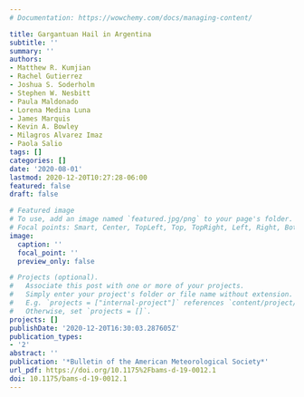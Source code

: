 ```yaml
---
# Documentation: https://wowchemy.com/docs/managing-content/

title: Gargantuan Hail in Argentina
subtitle: ''
summary: ''
authors:
- Matthew R. Kumjian
- Rachel Gutierrez
- Joshua S. Soderholm
- Stephen W. Nesbitt
- Paula Maldonado
- Lorena Medina Luna
- James Marquis
- Kevin A. Bowley
- Milagros Alvarez Imaz
- Paola Salio
tags: []
categories: []
date: '2020-08-01'
lastmod: 2020-12-20T10:27:28-06:00
featured: false
draft: false

# Featured image
# To use, add an image named `featured.jpg/png` to your page's folder.
# Focal points: Smart, Center, TopLeft, Top, TopRight, Left, Right, BottomLeft, Bottom, BottomRight.
image:
  caption: ''
  focal_point: ''
  preview_only: false

# Projects (optional).
#   Associate this post with one or more of your projects.
#   Simply enter your project's folder or file name without extension.
#   E.g. `projects = ["internal-project"]` references `content/project/deep-learning/index.md`.
#   Otherwise, set `projects = []`.
projects: []
publishDate: '2020-12-20T16:30:03.287605Z'
publication_types:
- '2'
abstract: ''
publication: '*Bulletin of the American Meteorological Society*'
url_pdf: https://doi.org/10.1175%2Fbams-d-19-0012.1
doi: 10.1175/bams-d-19-0012.1
---
```

